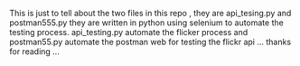 This is just to tell about the two files in this repo , they are api_tesing.py and postman555.py
they are written in python using selenium to automate the testing process.
api_testing.py automate the flicker process and postman55.py automate the postman web for testing the flickr api ...
thanks for reading ...
